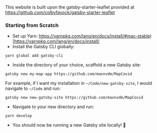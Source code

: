 This website is built upon the gatsby-starter-leaflet provided at https://github.com/colbyfayock/gatsby-starter-leaflet

### Starting from Scratch

- Set up Yarn: https://yarnpkg.com/lang/en/docs/install/#mac-stable)[https://yarnpkg.com/lang/en/docs/install/
- Install the Gatsby CLI globally:

```
yarn global add gatsby-cli
```

- Inside the directory of your choice, scaffold a new Gatsby site:

```
gatsby new my-map-app https://github.com/maxnvdm/MapCovid
```

For example, if I want my installation in `~/Code/new-gatsby-site`, I would navigate to `~/Code` and run:

```
gatsby new new-gatsby-site https://github.com/maxnvdm/MapCovid
```

- Navigate to your new directory and run:

```
yarn develop
```

- You should now be running a new Gatsby site locally! 🎉
